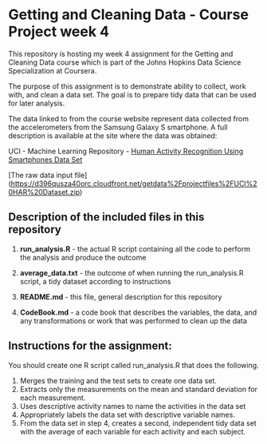 # Getting and Cleaning Data - Course Project week 4

This repository is hosting my week 4 assignment for the Getting and Cleaning Data course which is part of the Johns Hopkins Data Science Specialization at Coursera.

The purpose of this assignment is to demonstrate ability to collect, work with, and clean a data set. The goal is to prepare tidy data that can be used for later analysis.

The data linked to from the course website represent data collected from the accelerometers from the Samsung Galaxy S smartphone. A full description is available at the site where the data was obtained:

UCI - Machine Learning Repository - 
[Human Activity Recognition Using Smartphones Data Set](http://archive.ics.uci.edu/ml/datasets/Human+Activity+Recognition+Using+Smartphones)

[The raw data input file] 
(https://d396qusza40orc.cloudfront.net/getdata%2Fprojectfiles%2FUCI%20HAR%20Dataset.zip)


## Description of the included files in this repository

1. **run_analysis.R** - the actual R script containing all the code to perform the analysis and produce the outcome

1. **average_data.txt** - the outcome of when running the run_analysis.R script, a tidy dataset according to instructions 

1. **README.md** - this file, general description for this repository

1. **CodeBook.md** - a code book that describes the variables, the data, and any transformations or work that was performed to clean up the data


## Instructions for the assignment:

You should create one R script called run_analysis.R that does the following.

1. Merges the training and the test sets to create one data set.
1. Extracts only the measurements on the mean and standard deviation for each measurement.
1. Uses descriptive activity names to name the activities in the data set
1. Appropriately labels the data set with descriptive variable names.
1. From the data set in step 4, creates a second, independent tidy data set with the average of each variable for each activity and each subject.


